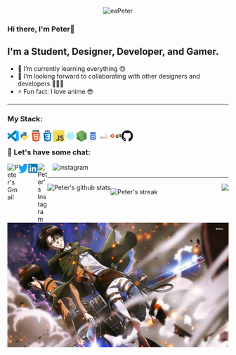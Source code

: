 <p align="center"> <img src="https://komarev.com/ghpvc/?username=eaPeter&label=Profile%20views&color=0e75b6&style=flat" alt="eaPeter" /> </p>

### Hi there, I'm Peter👋 

## I'm a Student, Designer, Developer, and Gamer.

- 🌱 I’m currently learning everything 😍
- 👯 I’m looking forward to collaborating with other designers and developers 🧑‍🤝‍🧑
- ⚡ Fun fact: I love anime 😎

<hr />


### My Stack:

<img align="left" alt="Visual Studio Code" width="26px" src="https://raw.githubusercontent.com/github/explore/80688e429a7d4ef2fca1e82350fe8e3517d3494d/topics/visual-studio-code/visual-studio-code.png" />
<img align="left" alt="MongoDB" width="26px" src="https://raw.githubusercontent.com/github/explore/80688e429a7d4ef2fca1e82350fe8e3517d3494d/topics/python/python.png" />
<img align="left" alt="HTML5" width="26px" src="https://raw.githubusercontent.com/github/explore/80688e429a7d4ef2fca1e82350fe8e3517d3494d/topics/html/html.png" />
<img align="left" alt="CSS3" width="26px" src="https://raw.githubusercontent.com/github/explore/80688e429a7d4ef2fca1e82350fe8e3517d3494d/topics/css/css.png" />
<img align="left" alt="JavaScript" width="26px" src="https://raw.githubusercontent.com/github/explore/80688e429a7d4ef2fca1e82350fe8e3517d3494d/topics/javascript/javascript.png" />
<img align="left" alt="React" width="26px" src="https://raw.githubusercontent.com/github/explore/80688e429a7d4ef2fca1e82350fe8e3517d3494d/topics/react/react.png" />
<img align="left" alt="Node.js" width="26px" src="https://raw.githubusercontent.com/github/explore/80688e429a7d4ef2fca1e82350fe8e3517d3494d/topics/nodejs/nodejs.png" />
<img align="left" alt="SQL" width="26px" src="https://raw.githubusercontent.com/github/explore/80688e429a7d4ef2fca1e82350fe8e3517d3494d/topics/sql/sql.png" />
<img align="left" alt="MySQL" width="26px" src="https://raw.githubusercontent.com/github/explore/80688e429a7d4ef2fca1e82350fe8e3517d3494d/topics/mysql/mysql.png" />
<img align="left" alt="Git" width="26px" src="https://raw.githubusercontent.com/github/explore/80688e429a7d4ef2fca1e82350fe8e3517d3494d/topics/git/git.png" />
<img align="left" alt="GitHub" width="26px" src="https://raw.githubusercontent.com/github/explore/78df643247d429f6cc873026c0622819ad797942/topics/github/github.png" />

<br />

### 💬 Let's have some chat:

<a href="mailto:peteremmanuel0544@gmail.com" target="_blank"><img align="left" src="https://camo.githubusercontent.com/898db73904e0e8df853ab6cb78b06b92295417dfd04cca73c3745e0b717455ad/68747470733a2f2f63646e2d69636f6e732d706e672e666c617469636f6e2e636f6d2f3531322f3238312f3238313736392e706e67" alt="Peter's Gmail" width="25" /></a>&nbsp;&nbsp;
[<img align="left" alt="Peter's Twitter" width="22px" src="https://raw.githubusercontent.com/devicons/devicon/master/icons/twitter/twitter-original.svg"/>][twitter]
[<img align="left" alt="Peter's LinkedIn" width="22px" src="https://raw.githubusercontent.com/devicons/devicon/master/icons/linkedin/linkedin-original.svg" />][linkedin]
[<img align="left" alt="Peter's Instagram" width="22px" src="https://cdn.jsdelivr.net/npm/simple-icons@v3/icons/instagram.svg" />][instagram]
![instagram](instagram_logo)


<hr />



<a href="https://github.com/eaPeter/github-readme-stats">
  <img align="left" src="https://github-readme-stats.vercel.app/api?username=eaPeter&show_icons=true&include_all_commits=true&theme=chartreuse-dark" alt="Peter's github stats" />
</a>

<a href="https://github.com/eaPeter/github-readme-stats">
<img align="right" src="https://github-readme-stats.vercel.app/api/top-langs/?username=eaPeter&theme=chartreuse-dark" />
</a>

<div style="display: flex; flex-direction: column;">
<img style="margin-top:10px;" align="center" src="https://github-readme-streak-stats.herokuapp.com/?user=eaPeter&theme=chartreuse-dark&fire=DD2727&ring=DD2727" alt="Peter's streak" />
</div>

![Anime Image](anime.jpg)

[gmail]: peteremmanuel0544@gmail.com
[twitter]: https://twitter.com/eapeter5
[instagram]: https://www.instagram.com/_eapeter
[linkedin]: https://www.linkedin.com/in/emmanuel-peter-amexo-09a0b11b8/
[discord]: https://discord.com/eaPeter#3047